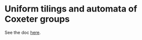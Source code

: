# Uniform tilings and automata of Coxeter groups

See the doc [here](http://pywonderland.com/uniform-tilings/).